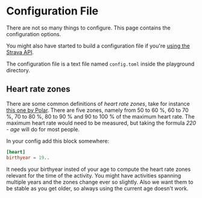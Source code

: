 # Configuration File

There are not so many things to configure. This page contains the configuration options.

You might also have started to build a configuration file if you're [using the Strava API](using-strava-api.md).

The configuration file is a text file named `config.toml` inside the playground directory.

## Heart rate zones

There are some common definitions of _heart rate zones_, take for instance [this one by Polar](https://www.polar.com/blog/running-heart-rate-zones-basics/). There are five zones, namely from 50 to 60 %, 60 to 70 %, 70 to 80 %, 80 to 90 % and 90 to 100 % of the maximum heart rate. The maximum heart rate would need to be measured, but taking the formula _220 - age_ will do for most people.

In your config add this block somewhere:

```toml
[heart]
birthyear = 19..
```

It needs your birthyear insted of your age to compute the heart rate zones relevant for the time of the activity. You might have activities spanning multiple years and the zones change ever so slightly. Also we want them to be stable as you get older, so always using the current age doesn't work.